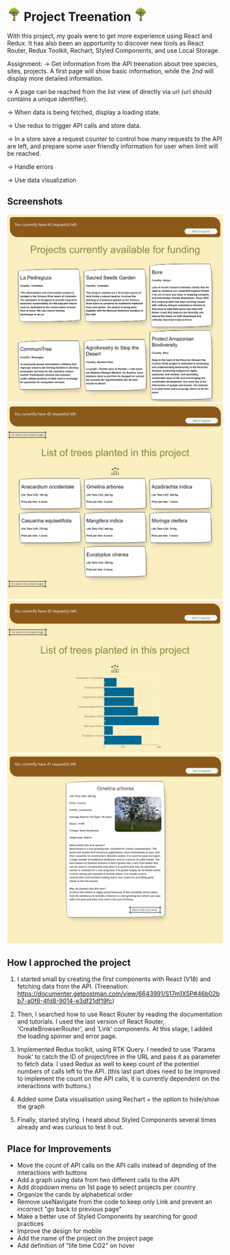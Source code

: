 # <img src="src/Images/favicon.ico"> Project Treenation <img src="src/Images/favicon.ico">

With this project, my goals were to get more experience using React and Redux. It has also been an apportunity to discover new tools as React Router, Redux Toolkit, Rechart, Styled Components, and use Local Storage.

Assignment:
-> Get information from the API treenation about tree species, sites, projects. A first page will show basic information, while the 2nd will display more detailed information.

-> A page can be reached from the list view of directly via url (url should contains a unique identifier).

-> When data is being fetched, display a loading state.

-> Use redux to trigger API calls and store data.

-> In a store save a request counter to control how many requests to the API are left, and prepare some user friendly information for user when limit will be reached.

-> Handle errors

-> Use data visualization

## Screenshots

<img src="src/Images/n01.png">

<img src="src/Images/n02.png">

<img src="src/Images/n03.png">

<img src="src/Images/n04.png">

## How I approched the project

1. I started small by creating the first components with React (V18) and fetching data from the API.
   (Treenation: https://documenter.getpostman.com/view/6643991/S17m1X5P#46b02bb7-a0f8-4fd8-9014-e3df21df19fc)

2. Then, I searched how to use React Router by reading the documentation and tutorials.
   I used the last version of React Router, 'CreateBrowserRouter', and 'Link' components.
   At this stage, I added the loading spinner and error page.

3. Implemented Redux toolkit, using RTK Query. I needed to use 'Params hook' to catch the ID of project/tree in the URL and pass it as parameter to fetch data.
   I used Redux as well to keep count of the potentiel numbers of calls left to the API. (this last part does need to be improved to implement the count on the API calls, it is currently dependent on the interactions with buttons.)

4. Added some Data visualisation using Rechart + the option to hide/show the graph

5. Finally, started styling. I heard about Styled Components several times already and was curious to test it out.

## Place for Improvements

- Move the count of API calls on the API calls instead of depnding of the interactions with buttons
- Add a graph using data from two different calls to the API
- Add dropdown menu on 1st page to select projects per country
- Organize the cards by alphabetical order
- Remove useNavigate from the code to keep only Link and prevent an incorrect "go back to previous page"
- Make a better use of Styled Components by searching for good practices
- Improve the design for mobile
- Add the name of the project on the project page
- Add definition of "life time CO2" on hover
